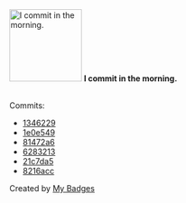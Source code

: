 <img src="https://my-badges.github.io/my-badges/morning-commits.png" alt="I commit in the morning." title="I commit in the morning." width="128">
<strong>I commit in the morning.</strong>
<br><br>

Commits:

- <a href="https://github.com/EuDs63/BiliBili_Memory/commit/13462298e1e68e7958f187320fa450febcff3b26">1346229</a>
- <a href="https://github.com/EuDs63/EuDs63.github.io/commit/1e0e549d593bf27dd7b77a459ce3f1d05adeaa01">1e0e549</a>
- <a href="https://github.com/EuDs63/EuDs63.github.io/commit/81472a64e06c09fe528b32a5aeef5b7e35f85bba">81472a6</a>
- <a href="https://github.com/EuDs63/TemperMonkeyScripts/commit/6283213966a9f0f5f30a37db57ca71daa002ace4">6283213</a>
- <a href="https://github.com/EuDs63/EuDs63.github.io/commit/21c7da531c27cc6f625dd353e13f0d5a3bc0a705">21c7da5</a>
- <a href="https://github.com/EuDs63/EuDs63.github.io/commit/8216acce7dec892e6519ed23072fd7f56ce29408">8216acc</a>


Created by <a href="https://github.com/my-badges/my-badges">My Badges</a>